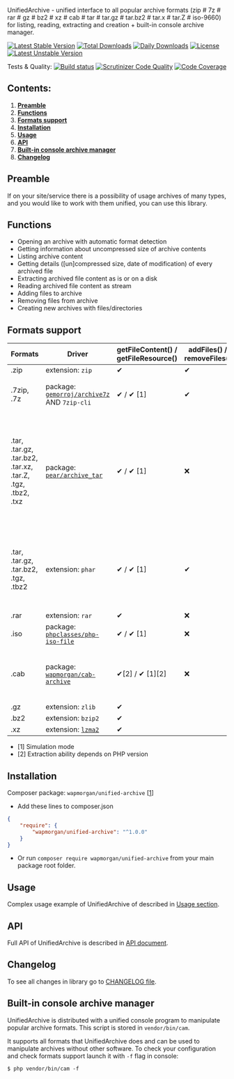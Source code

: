 UnifiedArchive - unified interface to all popular archive formats (zip # 7z #
rar # gz # bz2 # xz # cab # tar # tar.gz # tar.bz2 # tar.x # tar.Z # iso-9660)
for listing, reading, extracting and creation + built-in console archive
manager.

[![Latest Stable Version](https://poser.pugx.org/wapmorgan/unified-archive/v/stable)](https://packagist.org/packages/wapmorgan/unified-archive)
[![Total Downloads](https://poser.pugx.org/wapmorgan/unified-archive/downloads)](https://packagist.org/packages/wapmorgan/unified-archive)
[![Daily Downloads](https://poser.pugx.org/wapmorgan/unified-archive/d/daily)](https://packagist.org/packages/wapmorgan/unified-archive)
[![License](https://poser.pugx.org/wapmorgan/unified-archive/license)](https://packagist.org/packages/wapmorgan/unified-archive)
[![Latest Unstable Version](https://poser.pugx.org/wapmorgan/unified-archive/v/unstable)](https://packagist.org/packages/wapmorgan/unified-archive)

Tests & Quality: [![Build status](https://travis-ci.org/wapmorgan/UnifiedArchive.svg?branch=0.1.x)](https://travis-ci.org/wapmorgan/UnifiedArchive)
[![Scrutinizer Code Quality](https://scrutinizer-ci.com/g/wapmorgan/UnifiedArchive/badges/quality-score.png?b=0.1.x)](https://scrutinizer-ci.com/g/wapmorgan/UnifiedArchive/?branch=0.1.x)
[![Code Coverage](https://scrutinizer-ci.com/g/wapmorgan/UnifiedArchive/badges/coverage.png?b=0.1.x)](https://scrutinizer-ci.com/g/wapmorgan/UnifiedArchive/?branch=0.1.x)

**Contents**:
---
1. [**Preamble**](#preamble)
2. [**Functions**](#functions)
3. [**Formats support**](#formats-support)
4. [**Installation**](#installation)
5. [**Usage**](#usage)
6. [**API**](#api)
7. [**Built-in console archive manager**](#built-in-console-archive-manager)
8. [**Changelog**](#changelog)

## Preamble
If on your site/service there is a possibility of usage archives of many types, and you would
like to work with them unified, you can use this library.

## Functions
- Opening an archive with automatic format detection
- Getting information about uncompressed size of archive contents
- Listing archive content
- Getting details (\[un\]compressed size, date of modification) of every archived file
- Extracting archived file content as is or on a disk
- Reading archived file content as stream
- Adding files to archive
- Removing files from archive
- Creating new archives with files/directories

## Formats support

| Formats                                                     | Driver                                                                                            | getFileContent() / getFileResource() | addFiles() / removeFiles() | archiveFiles() | Notes                                                                                                                              |
|-------------------------------------------------------------|---------------------------------------------------------------------------------------------------|--------------------------------------|----------------------------|----------------|------------------------------------------------------------------------------------------------------------------------------------|
| .zip                                                        | extension: `zip`                                                                                  | ✔                                    | ✔                          | ✔              |                                                                                                                                    |
| .7zip, .7z                                                  | package: [`gemorroj/archive7z`](https://packagist.org/packages/gemorroj/archive7z) AND `7zip-cli` | ✔ / ✔ \[1\]                          | ✔                          | ✔              | Uses system binary `7z` to work                                                                                                    |
| .tar, .tar.gz, .tar.bz2, .tar.xz, .tar.Z, .tgz, .tbz2, .txz | package: [`pear/archive_tar`](https://packagist.org/packages/pear/archive_tar)                    | ✔ / ✔ \[1\]                          | ❌                          | ✔              | Compressed versions of tar are supported by appropriate libraries or extenions (zlib, bzip2, xz) or installed software (ncompress) |
| .tar, .tar.gz, .tar.bz2, .tgz, .tbz2                        | extension: `phar`                                                                                 | ✔ / ✔ \[1\]                          | ✔                          | ✔              | Compressed versions of tar are supported by appropriate libraries or extenions (zlib, bzip2)                                       |
| .rar                                                        | extension: `rar`                                                                                  | ✔                                    | ❌                          | ❌              |                                                                                                                                    |
| .iso                                                        | package: [`phpclasses/php-iso-file`](https://packagist.org/packages/phpclasses/php-iso-file)      | ✔ / ✔ \[1\]                          | ❌                          | ❌              |                                                                                                                                    |
| .cab                                                        | package: [`wapmorgan/cab-archive`](https://packagist.org/packages/wapmorgan/cab-archive)          | ✔\[2\] / ✔ \[1\]\[2\]                | ❌                          | ❌              | Extraction is supported only on PHP 7.0.22+, 7.1.8+, 7.2.0.                                                                        |
| .gz                                                         | extension: `zlib`                                                                                 | ✔                                    |                            | ✔              |                                                                                                                                    |
| .bz2                                                        | extension: `bzip2`                                                                                | ✔                                    |                            | ✔              |                                                                                                                                    |
| .xz                                                         | extension: [`lzma2`](https://github.com/payden/php-xz)                                            | ✔                                    |                            | ✔              |                                                                                                                                    |

- \[1\] Simulation mode
- \[2\] Extraction ability depends on PHP version


## Installation
Composer package: `wapmorgan/unified-archive`
[[1](https://packagist.org/packages/wapmorgan/unified-archive)]

- Add these lines to composer.json
```json
{
    "require": {
        "wapmorgan/unified-archive": "^1.0.0"
    }
}
```

- Or run `composer require wapmorgan/unified-archive` from your main package root folder.

## Usage

Complex usage example of UnifiedArchive of described in [Usage section](docs/Usage.md).

## API

Full API of UnifiedArchive is described in [API document](docs/API.md).

## Changelog

To see all changes in library go to [CHANGELOG file](CHANGELOG.md).

## Built-in console archive manager
UnifiedArchive is distributed with a unified console program to manipulate popular
archive formats. This script is stored in `vendor/bin/cam`.

It supports all formats that UnifiedArchive does and can be used to manipulate
archives without other software. To check your configuration and check formats
support launch it with `-f` flag in console:

```
$ php vendor/bin/cam -f
```
